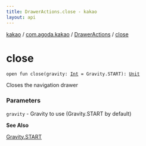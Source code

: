 ```yaml
---
title: DrawerActions.close - kakao
layout: api
---
```


<div class='api-docs-breadcrumbs'><a href="../../index.html">kakao</a> / <a href="../index.html">com.agoda.kakao</a> / <a href="index.html">DrawerActions</a> / <a href=".">close</a></div>

# close

<div class="signature"><code><span class="keyword">open</span> <span class="keyword">fun </span><span class="identifier">close</span><span class="symbol">(</span><span class="parameterName" id="com.agoda.kakao.DrawerActions$close(kotlin.Int)/gravity">gravity</span><span class="symbol">:</span>&nbsp;<a href="https://kotlinlang.org/api/latest/jvm/stdlib/kotlin/-int/index.html"><span class="identifier">Int</span></a>&nbsp;<span class="symbol">=</span>&nbsp;Gravity.START<span class="symbol">)</span><span class="symbol">: </span><a href="https://kotlinlang.org/api/latest/jvm/stdlib/kotlin/-unit/index.html"><span class="identifier">Unit</span></a></code></div>

Closes the navigation drawer

### Parameters

<code>gravity</code> - Gravity to use (Gravity.START by default)

**See Also**

<a href="https://developer.android.com/reference/android/view/Gravity.html#START">Gravity.START</a>


